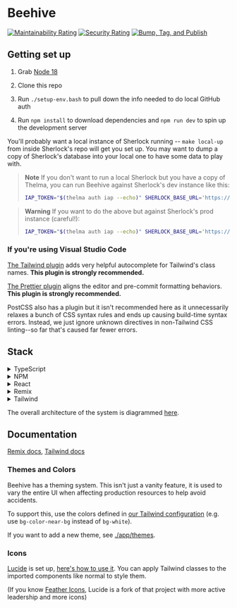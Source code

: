 # Beehive

[![Maintainability Rating](https://sonarcloud.io/api/project_badges/measure?project=broadinstitute_beehive&metric=sqale_rating)](https://sonarcloud.io/summary/new_code?id=broadinstitute_beehive)
[![Security Rating](https://sonarcloud.io/api/project_badges/measure?project=broadinstitute_beehive&metric=security_rating)](https://sonarcloud.io/summary/new_code?id=broadinstitute_beehive)
[![Bump, Tag, and Publish](https://github.com/broadinstitute/beehive/actions/workflows/build.yaml/badge.svg)](https://github.com/broadinstitute/beehive/actions/workflows/build.yaml)

## Getting set up

1. Grab [Node 18](https://nodejs.org/en/download)

2. Clone this repo

3. Run `./setup-env.bash` to pull down the info needed to do local GitHub auth

4. Run `npm install` to download dependencies and `npm run dev` to spin up the development server

You'll probably want a local instance of Sherlock running -- `make local-up` from inside Sherlock's repo will get you set up. You may want to dump a copy of Sherlock's database into your local one to have some data to play with.

> **Note**
> If you don't want to run a local Sherlock but you have a copy of Thelma, you can run Beehive against Sherlock's dev instance like this:
>
> ```bash
> IAP_TOKEN="$(thelma auth iap --echo)" SHERLOCK_BASE_URL='https://sherlock-dev.dsp-devops.broadinstitute.org' npm run dev
> ```

> **Warning**
> If you want to do the above but against Sherlock's prod instance (careful!):
>
> ```bash
> IAP_TOKEN="$(thelma auth iap --echo)" SHERLOCK_BASE_URL='https://sherlock.dsp-devops.broadinstitute.org' npm run dev
> ```

### If you're using Visual Studio Code

[The Tailwind plugin](vscode:extension/bradlc.vscode-tailwindcss) adds very helpful autocomplete for Tailwind's class names. **This plugin is strongly recommended.**

[The Prettier plugin](vscode:extension/esbenp.prettier-vscode) aligns the editor and pre-commit formatting behaviors. **This plugin is strongly recommended.**

PostCSS also has a plugin but it isn't recommended here as it unnecessarily relaxes a bunch of CSS syntax rules and ends up causing build-time syntax errors. Instead, we just ignore unknown directives in non-Tailwind CSS linting--so far that's caused far fewer errors.

## Stack

<details>
<summary>
TypeScript
</summary>

We're just building a UI here--we already have a backend that does the business logic, [Sherlock](https://github.com/broadinstitute/sherlock).

We're using TypeScript over JavaScript for many of the same reasons [Terra UI](https://github.com/DataBiosphere/terra-ui) has [considered](https://docs.google.com/document/d/1tX1tGULDnWnWOCzez5WWTSXJFCHxB98rrU07B5u8KNk/edit#heading=h.shrc0akkyq24). In our case, we're starting fresh and the other tooling in this stack has [really good support for it](https://remix.run/docs/en/v1/guides/typescript), so we have fewer downsides to using it.

</details>

<details>
<summary>
NPM
</summary>

We're using NPM over Yarn because NPM is the default and we don't currently have a need to Yarn's extra complexity--we can always move to it later.

</details>

<details>
<summary>
React
</summary>

We're using React because DSP already uses it for [Terra UI](https://github.com/DataBiosphere/terra-ui) and [DUOS UI](https://github.com/DataBiosphere/duos-ui), and we have similar requirements for interactivity--no need to reinvent the wheel.

We use the `tsx` syntax since that's the most common syntax in modern resources online. Files that specifically don't include any inlined React at all can opt to use `ts` to help make that clear. This dovetails nicely with code-splitting hinting to Remix's compiler, resulting in `session.server.ts` vs `clusters.tsx`.

</details>

<details>
<summary>
Remix
</summary>

[Remix](https://remix.run/) is a data loading and rendering framework for React. There's two older, larger competitors, [Gatsby](https://www.gatsbyjs.com/) (which I've used) and [Next](https://nextjs.org/), but they both have gigantic feature sets far beyond what we need. Remix positions itself as a thin layer that just does your site's data loading and rendering [from the server](https://remix.run/docs/en/v1/guides/data-loading), making it super easy to [bring your own actual backend](https://remix.run/docs/en/v1/guides/bff)--exactly what we're doing with [Sherlock](https://github.com/broadinstitute/sherlock).

Another point in favor of Remix over Next is that Remix is essentially [React Router](https://reactrouter.com/en/main) (it's made by the same people) except it loads your data too. This makes a ton of sense for Sherlock specifically because Sherlock's data model is very hierarchical, so hierarchical routes and data-loading from Remix make for very idiomatic source code. [Next plans to add similar functionality in the future](https://nextjs.org/blog/layouts-rfc), but we're building Beehive now, and Remix offers this now.

(We're glossing over a lot here, but the bottom line is that we'll probably use 90%+ of Remix versus maybe 25% of its competitors, and the competitors have more lock-in. Remix saves us from reinventing wheels that we already have from Sherlock or [Identity-Aware Proxy](https://docs.google.com/document/d/1FCVPfCjJMF_ljBTeG6bJwbMUCe52kSsbKWTXCqdO7Nw/edit#heading=h.f25rkrrigwm) while still letting us write, well, React.)

</details>

<details>
<summary>
Tailwind
</summary>

[Tailwind](https://tailwindcss.com/) is a library of utility CSS classes. They have an explanation of why this is [a good idea](https://tailwindcss.com/docs/utility-first) but they're too humble to brag about one of their greatest features: [a documentation site so thorough](https://tailwindcss.com/docs/editor-setup) that we don't all need to memorize CSS or have a thousand tabs open to be able to contribute code to Beehive.

We use Tailwind as a PostCSS plugin along with a few others to help organize files ([import](https://github.com/postcss/postcss-import) and [import-glob](https://github.com/dimitrinicolas/postcss-import-ext-glob)), improve compatibility ([autoprefixer](https://github.com/postcss/autoprefixer)), and lower load times ([cssnano](https://cssnano.co/)); see [postcss.config.js](./postcss.config.js) for more info. Everything in `./styles` ends up in `./app/styles` where [Remix can grab it](https://github.com/dimitrinicolas/postcss-import-ext-glob#example), but working directly with CSS in Beehive is mostly just an escape hatch for when Tailwind can't do something.

</details>

The overall architecture of the system is diagrammed [here](https://lucid.app/lucidchart/0b274518-4e5a-449e-b3bc-19714096d5a4/edit?page=0_0#).

## Documentation

[Remix docs](https://remix.run/docs), [Tailwind docs](https://tailwindcss.com/docs/editor-setup)

### Themes and Colors

Beehive has a theming system. This isn't just a vanity feature, it is used to vary the entire UI when affecting production resources to help avoid accidents.

To support this, use the colors defined in [our Tailwind configuration](./tailwind.config.js) (e.g. use `bg-color-near-bg` instead of `bg-white`).

If you want to add a new theme, see [./app/themes](./app/themes).

### Icons

[Lucide](https://lucide.dev/) is set up, [here's how to use it](https://lucide.dev/docs/lucide-react#how-to-use). You can apply Tailwind classes to the imported components like normal to style them.

(If you know [Feather Icons](https://github.com/feathericons/feather), Lucide is a fork of that project with more active leadership and more icons)
